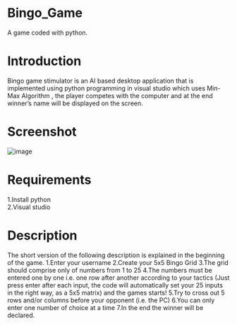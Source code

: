 # Bingo_Game
A game coded with python.

# Introduction
Bingo game stimulator is an AI based desktop application that is implemented using python programming in visual studio which uses Min-Max Algorithm , the player competes with the computer and at the end winner’s name will be displayed on the screen.

# Screenshot
![image](https://github.com/sravanijatoth02/Bingo_Game/assets/101631497/e4757827-9f82-4cb8-8669-c2bce525636c)

# Requirements
1.Install python     
2.Visual studio

# Description
The short version of the following description is explained in the beginning of the game.
1.Enter your username
2.Create your 5x5 Bingo Grid
3.The grid should comprise only of numbers from 1 to 25
4.The numbers must be entered one by one i.e. one row after another according to your tactics (Just press enter after each input, the code will automatically set your 25 inputs in the right way, as a 5x5 matrix) and the games starts!
5.Try to cross out 5 rows and/or columns before your opponent (i.e. the PC)
6.You can only enter one number of choice at a time
7.In the end the winner will be declared.




